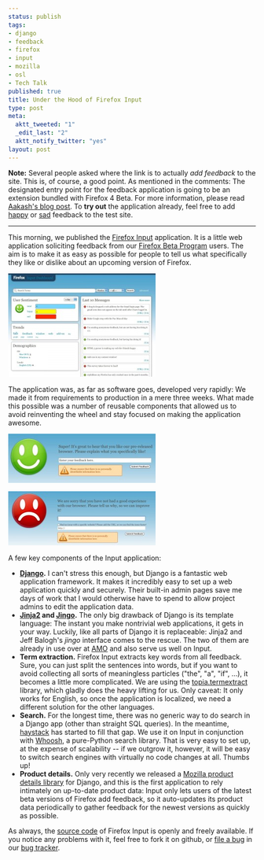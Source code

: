 ```yaml
--- 
status: publish
tags: 
- django
- feedback
- firefox
- input
- mozilla
- osl
- Tech Talk
published: true
title: Under the Hood of Firefox Input
type: post
meta: 
  aktt_tweeted: "1"
  _edit_last: "2"
  aktt_notify_twitter: "yes"
layout: post
---
```

<strong>Note:</strong> Several people asked where the link is to actually <em>add feedback</em> to the site. This is, of course, a good point. As mentioned in the comments: The designated entry point for the feedback application is going to be an extension bundled with Firefox 4 Beta. For more information, please read <a href="http://aakash.doesthings.com/2010/06/25/hi-my-name-is-firefox-input/">Aakash's blog post</a>. To <strong>try out</strong> the application already, feel free to add <a href="http://input.stage.mozilla.com/happy">happy</a> or <a href="http://input.stage.mozilla.com/sad">sad</a> feedback to the test site.
<hr />

This morning, we published the <a href="http://input.mozilla.com">Firefox Input</a> application. It is a little web application soliciting feedback from our <a href="http://www.mozilla.com/en-US/firefox/all-beta.html">Firefox Beta Program</a> users. The aim is to make it as easy as possible for people to tell us what specifically they like or dislike about an upcoming version of Firefox.

<a href="/media/wp/2010/06/fx-input-dashboard.jpg"><img src="/media/wp/2010/06/fx-input-dashboard-300x210.jpg" alt="" title="Firefox Input: Dashboard" width="300" height="210" class="aligncenter size-medium wp-image-2835" /></a>

The application was, as far as software goes, developed very rapidly: We made it from requirements to production in a mere three weeks. What made this possible was a number of reusable components that allowed us to avoid reinventing the wheel and stay focused on making the application awesome.

<a href="/media/wp/2010/06/fx-input-happy.jpg"><img src="/media/wp/2010/06/fx-input-happy-300x100.jpg" alt="" title="Firefox Input: Happy Feedback" width="300" height="100" class="aligncenter size-medium wp-image-2842" /></a>

<a href="/media/wp/2010/06/fx-input-sad.jpg"><img src="/media/wp/2010/06/fx-input-sad-300x110.jpg" alt="" title="Firefox Input: Sad Feedback" width="300" height="110" class="aligncenter size-medium wp-image-2843" /></a>

A few key components of the Input application:
<ul>
	<li><strong><a href="http://www.djangoproject.com/">Django</a>.</strong> I can't stress this enough, but Django is a fantastic web application framework. It makes it incredibly easy to set up a web application quickly and securely. Their built-in admin pages save me days of work that I would otherwise have to spend to allow project admins to edit the application data.</li>
	<li><strong><a href="http://jinja.pocoo.org/2/">Jinja2</a> and <a href="http://github.com/jbalogh/jingo/">Jingo</a>.</strong> The only big drawback of Django is its template language: The instant you make nontrivial web applications, it gets in your way. Luckily, like all parts of Django it is replaceable: Jinja2 and Jeff Balogh's <em>jingo</em> interface comes to the rescue. The two of them are already in use over at <a href="https://addons.mozilla.org">AMO</a> and also serve us well on Input.</li>
	<li><strong>Term extraction.</strong> Firefox Input extracts key words from all feedback. Sure, you can just split the sentences into words, but if you want to avoid collecting all sorts of meaningless particles ("the", "a", "if", ...), it becomes a little more complicated. We are using the <a href="http://pypi.python.org/pypi/topia.termextract/">topia.termextract</a> library, which gladly does the heavy lifting for us. Only caveat: It only works for English, so once the application is localized, we need a different solution for the other languages.</li>
	<li><strong>Search.</strong> For the longest time, there was no generic way to do search in a Django app (other than straight SQL queries). In the meantime, <a href="http://haystacksearch.org/">haystack</a> has started to fill that gap. We use it on Input in conjunction with <a href="http://bitbucket.org/mchaput/whoosh/wiki/Home">Whoosh</a>, a pure-Python search library. That is very easy to set up, at the expense of scalability -- if we outgrow it, however, it will be easy to switch search engines with virtually no code changes at all. Thumbs up!</li>
	<li><strong>Product details.</strong> Only very recently we released a <a href="http://blog.mozilla.com/webdev/2010/06/01/django-mozilla-product-details-because-short-library-names-are-for-wimps/">Mozilla product details library</a> for Django, and this is the first application to rely intimately on up-to-date product data: Input only lets users of the latest beta versions of Firefox add feedback, so it auto-updates its product data periodically to gather feedback for the newest versions as quickly as possible.</li>
</ul>

As always, the <a href="http://github.com/fwenzel/reporter">source code</a> of Firefox Input is openly and freely available. If you notice any problems with it, feel free to fork it on github, or <a href="https://bugzilla.mozilla.org/enter_bug.cgi?product=Webtools&component=Input">file a bug</a> in our <a href="https://bugzilla.mozilla.org/buglist.cgi?resolution=---&query_format=advanced&component=Input&product=Webtools">bug tracker</a>.

